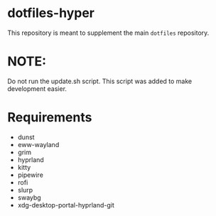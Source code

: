 # dotfiles-hyper

This repository is meant to supplement the main `dotfiles` repository.

# NOTE:
Do not run the update.sh script. This script was added to make development easier.

# Requirements
- dunst
- eww-wayland
- grim
- hyprland
- kitty
- pipewire
- rofi
- slurp
- swaybg
- xdg-desktop-portal-hyprland-git
